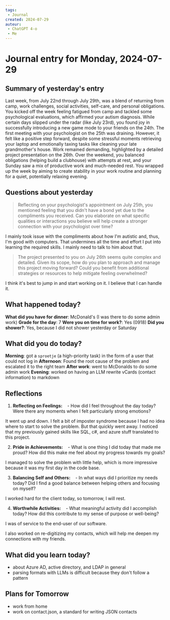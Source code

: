 ```yaml
---
tags:
 - Journal
created: 2024-07-29
auteur:
 - ChatGPT 4-o
 - Me
---
```

# Journal entry for Monday, 2024-07-29

## Summary of yesterday's entry

Last week, from July 22nd through July 29th, was a blend of returning from camp, work challenges, social activities, self-care, and personal obligations. You kicked off the week feeling fatigued from camp and tackled some psychological evaluations, which affirmed your autism diagnosis. While certain days slipped under the radar (like July 23rd), you found joy in successfully introducing a new game mode to your friends on the 24th. The first meeting with your psychologist on the 25th was draining. However, it felt like a positive step forward, despite some stressful moments retrieving your laptop and emotionally taxing tasks like cleaning your late grandmother's house. Work remained demanding, highlighted by a detailed project presentation on the 26th. Over the weekend, you balanced obligations (helping build a clubhouse) with attempts at rest, and your Sunday saw a mix of productive work and much-needed rest. You wrapped up the week by aiming to create stability in your work routine and planning for a quiet, potentially relaxing evening.

## Questions about yesterday

> Reflecting on your psychologist's appointment on July 25th, you mentioned feeling that you didn't have a bond yet due to the compliments you received. Can you elaborate on what specific qualities or interactions you believe will help create a stronger connection with your psychologist over time?

I mainly took issue with the compliments about how I'm autistic and, thus, I'm good with computers. That undermines all the time and effort I put into learning the required skills.
I mainly need to talk to him about that.

> The project presented to you on July 26th seems quite complex and detailed. Given its scope, how do you plan to approach and manage this project moving forward? Could you benefit from additional strategies or resources to help mitigate feeling overwhelmed?

I think it's best to jump in and start working on it. I believe that I can handle it.

## What happened today?

**What did you have for dinner**: McDonald's (I was there to do some admin work)
**Grade for the day**: 7
**Were you on time for work?**: Yes (0918)
**Did you shower?**: Yes, because I did not shower yesterday or Saturday

## What did you do today?

**Morning**: got a `sproetje` (a high-priority task) in the form of a user that could not log in
**Afternoon**: Found the root cause of the problem and escalated it to the right team
**After work**: went to McDonalds to do some admin work
**Evening**: worked on having an LLM rewrite vCards (contact information) to markdown

## Reflections

1. **Reflecting on Feelings:**
   - How did I feel throughout the day today? Were there any moments when I felt particularly strong emotions?

It went up and down. I felt a bit of imposter syndrome because I had no idea where to start to solve the problem.
But that quickly went away. I noticed that my previously gained skills like SQL, c#, and azure stuff translated to this project.

2. **Pride in Achievements:**
   - What is one thing I did today that made me proud? How did this make me feel about my progress towards my goals?

I managed to solve the problem with little help, which is more impressive because it was my first day in the code base.

3. **Balancing Self and Others:**
   - In what ways did I prioritize my needs today? Did I find a good balance between helping others and focusing on myself?

I worked hard for the client today, so tomorrow, I will rest.

4. **Worthwhile Activities:**
   - What meaningful activity did I accomplish today? How did this contribute to my sense of purpose or well-being?

I was of service to the end-user of our software.


I also worked on re-digitizing my contacts, which will help me deepen my connections with my friends.

## What did you learn today?

- about Azure AD, active directory, and LDAP in general
- parsing formats with LLMs is difficult because they don't follow a pattern

## Plans for Tomorrow

- work from home
- work on contact.json, a standard for writing JSON contacts
